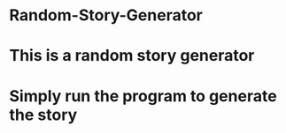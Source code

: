 # Random-Story-Generator
# This is a random story generator
# Simply run the program to generate the story
